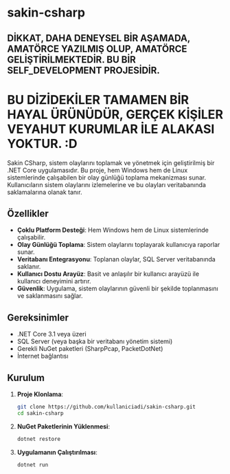 # sakin-csharp

## DİKKAT, DAHA DENEYSEL BİR AŞAMADA, AMATÖRCE YAZILMIŞ OLUP, AMATÖRCE GELİŞTİRİLMEKTEDİR. BU BİR SELF_DEVELOPMENT PROJESİDİR. <h1>BU DİZİDEKİLER TAMAMEN BİR HAYAL ÜRÜNÜDÜR, GERÇEK KİŞİLER VEYAHUT KURUMLAR İLE ALAKASI YOKTUR. :D </h1>

Sakin CSharp, sistem olaylarını toplamak ve yönetmek için geliştirilmiş bir .NET Core uygulamasıdır. Bu proje, hem Windows hem de Linux sistemlerinde çalışabilen bir olay günlüğü toplama mekanizması sunar. Kullanıcıların sistem olaylarını izlemelerine ve bu olayları veritabanında saklamalarına olanak tanır.

## Özellikler

- **Çoklu Platform Desteği**: Hem Windows hem de Linux sistemlerinde çalışabilir.
- **Olay Günlüğü Toplama**: Sistem olaylarını toplayarak kullanıcıya raporlar sunar.
- **Veritabanı Entegrasyonu**: Toplanan olaylar, SQL Server veritabanında saklanır.
- **Kullanıcı Dostu Arayüz**: Basit ve anlaşılır bir kullanıcı arayüzü ile kullanıcı deneyimini artırır.
- **Güvenlik**: Uygulama, sistem olaylarının güvenli bir şekilde toplanmasını ve saklanmasını sağlar.

## Gereksinimler

- .NET Core 3.1 veya üzeri
- SQL Server (veya başka bir veritabanı yönetim sistemi)
- Gerekli NuGet paketleri (SharpPcap, PacketDotNet)
- İnternet bağlantısı

## Kurulum

1. **Proje Klonlama**:
   ```bash
   git clone https://github.com/kullaniciadi/sakin-csharp.git
   cd sakin-csharp
   ```
2. **NuGet Paketlerinin Yüklenmesi**:
   ```bash
   dotnet restore
   ```
3. **Uygulamanın Çalıştırılması**:
   ```bash
   dotnet run
   ```
